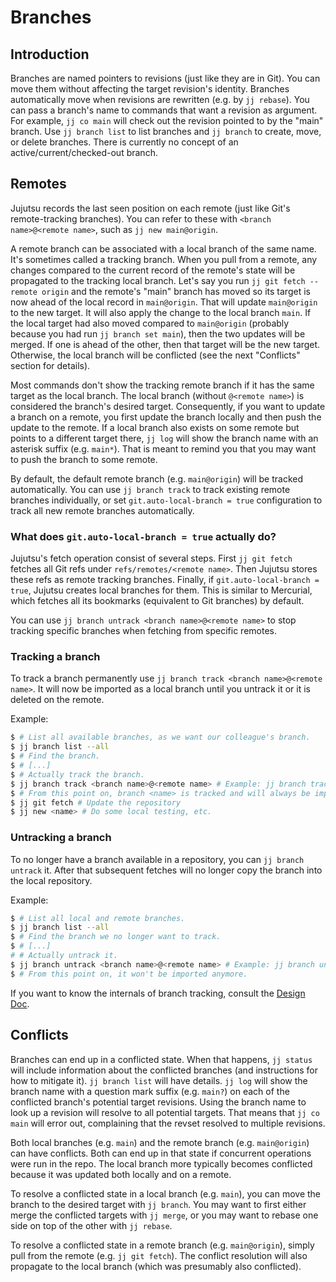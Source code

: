 # Branches


## Introduction

Branches are named pointers to revisions (just like they are in Git). You can
move them without affecting the target revision's identity. Branches
automatically move when revisions are rewritten (e.g. by `jj rebase`). You can
pass a branch's name to commands that want a revision as argument. For example,
`jj co main` will check out the revision pointed to by the "main" branch. Use
`jj branch list` to list branches and `jj branch` to create, move, or delete
branches. There is currently no concept of an active/current/checked-out branch.

## Remotes

Jujutsu records the last seen position on each remote (just like Git's
remote-tracking branches). You can refer to these with
`<branch name>@<remote name>`, such as `jj new main@origin`.

A remote branch can be associated with a local branch of the same name. It's
sometimes called a tracking branch. When you pull from a remote, any changes
compared to the current record of the remote's state will be propagated to the
tracking local branch. Let's say you run `jj git fetch --remote origin` and the
remote's "main" branch has moved so its target is now ahead of the local record
in `main@origin`. That will update `main@origin` to the new target. It will also
apply the change to the local branch `main`. If the local target had also moved
compared to `main@origin` (probably because you had run `jj branch set main`),
then the two updates will be merged. If one is ahead of the other, then that
target will be the new target. Otherwise, the local branch will be conflicted
(see the next "Conflicts" section for details).

Most commands don't show the tracking remote branch if it has the same target as
the local branch. The local branch (without `@<remote name>`) is considered the
branch's desired target. Consequently, if you want to update a branch on a
remote, you first update the branch locally and then push the update to the
remote. If a local branch also exists on some remote but points to a different
target there, `jj log` will show the branch name with an asterisk suffix
(e.g. `main*`). That is meant to remind you that you may want to push the branch
to some remote.

By default, the default remote branch (e.g. `main@origin`) will be tracked
automatically. You can use `jj branch track` to track existing remote branches
individually, or set `git.auto-local-branch = true` configuration to track all
new remote branches automatically.

### What does `git.auto-local-branch = true` actually do?

Jujutsu's fetch operation consist of several steps. First `jj git fetch` fetches
all Git refs under `refs/remotes/<remote name>`. Then Jujutsu stores these refs
as remote tracking branches. Finally, if `git.auto-local-branch = true`, Jujutsu
creates local branches for them. This is similar to Mercurial, which fetches all
its bookmarks (equivalent to Git branches) by default.

You can use `jj branch untrack <branch name>@<remote name>` to stop tracking
specific branches when fetching from specific remotes.

### Tracking a branch

To track a branch permanently use `jj branch track <branch name>@<remote name>`. 
It will now be imported as a local branch until you untrack it or it is deleted
on the remote. 

Example:

```sh
$ # List all available branches, as we want our colleague's branch.
$ jj branch list --all
$ # Find the branch.
$ # [...]
$ # Actually track the branch.
$ jj branch track <branch name>@<remote name> # Example: jj branch track my-feature@origin
$ # From this point on, branch <name> is tracked and will always be imported.
$ jj git fetch # Update the repository
$ jj new <name> # Do some local testing, etc.
```

### Untracking a branch

To no longer have a branch available in a repository, you can 
`jj branch untrack` it. After that subsequent fetches will no longer copy the 
branch into the local repository. 

Example: 

```sh
$ # List all local and remote branches.
$ jj branch list --all
$ # Find the branch we no longer want to track.
$ # [...]
# # Actually untrack it.
$ jj branch untrack <branch name>@<remote name> # Example: jj branch untrack stuff@origin
$ # From this point on, it won't be imported anymore. 
```

If you want to know the internals of branch tracking, consult the 
[Design Doc][design].


## Conflicts

Branches can end up in a conflicted state. When that happens, `jj status` will
include information about the conflicted branches (and instructions for how to
mitigate it). `jj branch list` will have details. `jj log` will show the branch
name with a question mark suffix (e.g. `main?`) on each of the conflicted
branch's potential target revisions. Using the branch name to look up a revision
will resolve to all potential targets. That means that `jj co main` will error
out, complaining that the revset resolved to multiple revisions.

Both local branches (e.g. `main`) and the remote branch (e.g. `main@origin`) can
have conflicts. Both can end up in that state if concurrent operations were run
in the repo. The local branch more typically becomes conflicted because it was
updated both locally and on a remote.

To resolve a conflicted state in a local branch (e.g. `main`), you can move the
branch to the desired target with `jj branch`. You may want to first either
merge the conflicted targets with `jj merge`, or you may want to rebase one side
on top of the other with `jj rebase`.

To resolve a conflicted state in a remote branch (e.g. `main@origin`), simply
pull from the remote (e.g. `jj git fetch`). The conflict resolution will also
propagate to the local branch (which was presumably also conflicted).

[design]: design/tracking-branches.md

